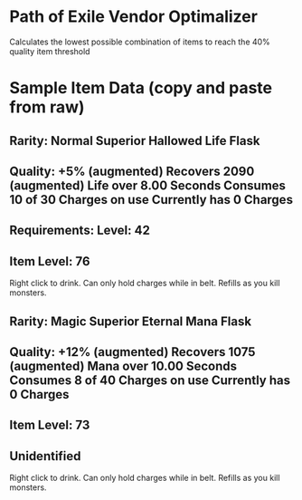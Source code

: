 # Path of Exile Vendor Optimalizer
Calculates the lowest possible combination of items to reach the 40% quality item threshold

# Sample Item Data (copy and paste from raw)
Rarity: Normal
Superior Hallowed Life Flask
--------
Quality: +5% (augmented)
Recovers 2090 (augmented) Life over 8.00 Seconds
Consumes 10 of 30 Charges on use
Currently has 0 Charges
--------
Requirements:
Level: 42
--------
Item Level: 76
--------
Right click to drink. Can only hold charges while in belt. Refills as you kill monsters.

Rarity: Magic
Superior Eternal Mana Flask
--------
Quality: +12% (augmented)
Recovers 1075 (augmented) Mana over 10.00 Seconds
Consumes 8 of 40 Charges on use
Currently has 0 Charges
--------
Item Level: 73
--------
Unidentified
--------
Right click to drink. Can only hold charges while in belt. Refills as you kill monsters.
